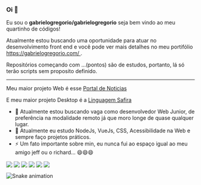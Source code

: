 ### Oi 👋

Eu sou o **gabrielogregorio/gabrielogregorio** seja bem vindo ao meu quartinho de códigos!

Atualmente estou buscando uma oportunidade para atuar no desenvolvimento front end e você pode ver mais detalhes no meu portifólio [https://gabrielogregorio.com/
](https://gabrielogregorio.com/).

Repositórios começando com ...(pontos) são de estudos, portanto, lá só terão scripts sem proposito definido.

---------

Meu maior projeto Web é esse [Portal de Noticias](https://github.com/gabrielogregorio/Portal-de-noticias)

E meu maior projeto Desktop é a [Linguagem Safira](https://github.com/gabrielogregorio/safira-dev-new)

- 🔭 Atualmente estou buscando vaga como desenvolvedor Web Junior, de preferência na modalidade remoto já que moro longe de quase qualquer lugar.
- 🌱 Atualmente eu estudo NodeJs, VueJs, CSS, Acessibilidade na Web e sempre faço projetos práticos.
- ⚡ Um fato importante sobre min, eu nunca fui ao espaço igual ao meu amigo jeff ou o richard... 😄😄😄


<a href="https://github.com/anuraghazra/github-readme-stats#customization"><img align="center" src="https://github-readme-stats.vercel.app/api/top-langs/?username=gabrielogregorio&theme=blueberry" /></a>
<a href="https://github.com/anuraghazra/github-readme-stats#customization"><img align="center" src="https://github-readme-stats.vercel.app/api?username=gabrielogregorio&show_icons=true&theme=blueberry" /></a>
<a href="https://github.com/gabrielogregorio/Youtube-Reload"><img align="center" src="https://github-readme-stats.vercel.app/api/pin/?username=gabrielogregorio&repo=Youtube-Reload&theme=blueberry" /></a>
<a href="https://github.com/gabrielogregorio/Portal-de-noticias"><img align="center" src="https://github-readme-stats.vercel.app/api/pin/?username=gabrielogregorio&repo=Portal-de-noticias&theme=blueberry" /></a>
<a href="https://github.com/gabrielogregorio/digiteca"><img align="center" src="https://github-readme-stats.vercel.app/api/pin/?username=gabrielogregorio&repo=digiteca&theme=blueberry" /></a>
<a href="https://github.com/gabrielogregorio/portifolio-em-vuejs"><img align="center" src="https://github-readme-stats.vercel.app/api/pin/?username=gabrielogregorio&repo=portifolio-em-vuejs&theme=blueberry" /></a>


  ![Snake animation](https://github.com/gabrielogregorio/gabrielogregorio/blob/output/github-contribution-grid-snake.svg)
  
